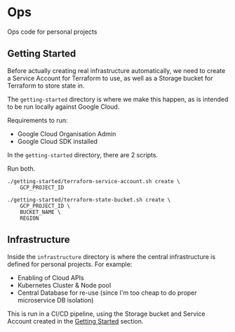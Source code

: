 # Ops

Ops code for personal projects

## Getting Started

Before actually creating real infrastructure automatically, we need to create a Service Account for Terraform to use, as well as a Storage bucket for Terraform to store state in.

The `getting-started` directory is where we make this happen, as is intended to be run locally against Google Cloud.

Requirements to run:
- Google Cloud Organisation Admin
- Google Cloud SDK installed

In the `getting-started` directory, there are 2 scripts.

Run both.

```shell
./getting-started/terraform-service-account.sh create \
    GCP_PROJECT_ID

./getting-started/terraform-state-bucket.sh create \
    GCP_PROJECT_ID \
    BUCKET_NAME \
    REGION
```

## Infrastructure

Inside the `infrastructure` directory is where the central infrastructure is defined for personal projects. For example:

- Enabling of Cloud APIs
- Kubernetes Cluster & Node pool
- Central Database for re-use (since I'm too cheap to do proper microservice DB isolation)

This is run in a CI/CD pipeline, using the Storage bucket and Service Account created in the [Getting Started](#Getting_Started) section.
